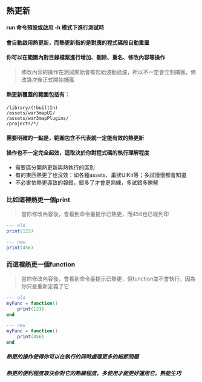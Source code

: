 ## 熱更新

#### run 命令預設或啟用 -h 模式下進行測試時

#### 會自動啟用熱更新，而熱更新指的是對應的程式碼段自動重置

#### 你可以在範圍內對目錄檔案進行增加、刪除、重名、修改內容等操作

> 修改內容的操作在測試開始會有起始波動過濾，所以不一定會立刻捕獲，修改幾次後正式開始捕獲

#### 熱更新覆蓋的範圍包括有：

```text
/library/(!builtIn)
/assets/war3mapUI/
/assets/war3mapPlugins/
/projects/*/
```

#### 需要明確的一點是，範圍包含不代表就一定能有效的熱更新

#### 操作也不一定完全起效，這取決於你對程式碼的執行理解程度

* 需要區分開熱更新與熱執行的區別
* 有的東西熱更了也沒效：如各種assets、巢狀UIKit等；多試慢慢都會知道
* 不必害怕熱更導致的報錯，錯多了才會更熟練，多試錯多瞭解

### 比如這裡熱更一個print

> 當你修改內容後，會看到命令臺提示已熱更，而456也已經列印

```lua
--- old
print(123)

--- new
print(456)
```

### 而這裡熱更一個function

> 當你修改內容後，會看到命令臺提示已熱更，但function並不會執行，因為你只是重新定義了它

```lua
--- old
myFunc = function()
    print(123)
end

--- new
myFunc = function()
    print(456)
end
```

##### 熱更的操作使得你可以在執行的同時處理更多的細節問題

##### 熱更的便利程度取決你對它的熟練程度，多使用才能更好運用它，熟能生巧
